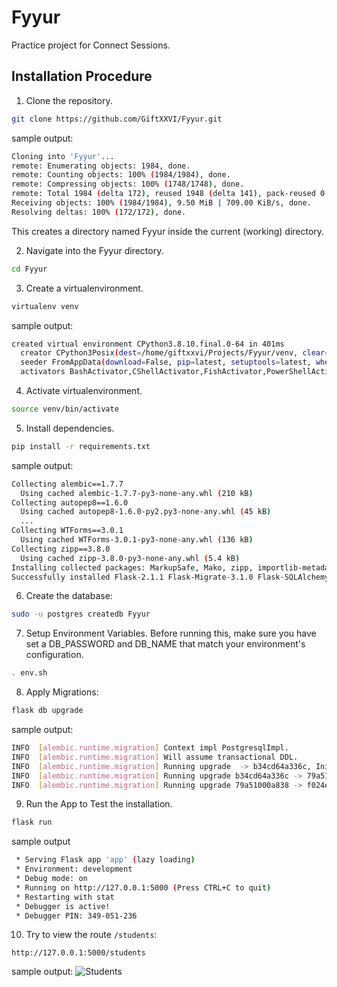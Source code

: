 # Fyyur
Practice project for Connect Sessions.

## Installation Procedure

1. Clone the repository.
```bash
git clone https://github.com/GiftXXVI/Fyyur.git
```
sample output:
```bash
Cloning into 'Fyyur'...
remote: Enumerating objects: 1984, done.
remote: Counting objects: 100% (1984/1984), done.
remote: Compressing objects: 100% (1748/1748), done.
remote: Total 1984 (delta 172), reused 1948 (delta 141), pack-reused 0
Receiving objects: 100% (1984/1984), 9.50 MiB | 709.00 KiB/s, done.
Resolving deltas: 100% (172/172), done.
```
This creates a directory named Fyyur inside the current (working) directory.

2. Navigate into the Fyyur directory.
```bash
cd Fyyur
```
3. Create a virtualenvironment.
```bash
virtualenv venv
```
sample output:
```bash
created virtual environment CPython3.8.10.final.0-64 in 401ms
  creator CPython3Posix(dest=/home/giftxxvi/Projects/Fyyur/venv, clear=False, global=False)
  seeder FromAppData(download=False, pip=latest, setuptools=latest, wheel=latest, pkg_resources=latest, via=copy, app_data_dir=/home/giftxxvi/.local/share/virtualenv/seed-app-data/v1.0.1.debian.1)
  activators BashActivator,CShellActivator,FishActivator,PowerShellActivator,PythonActivator,XonshActivator
```
4. Activate virtualenvironment.
```bash
source venv/bin/activate
```
5. Install dependencies.
```bash
pip install -r requirements.txt
```
sample output:
```bash
Collecting alembic==1.7.7
  Using cached alembic-1.7.7-py3-none-any.whl (210 kB)
Collecting autopep8==1.6.0
  Using cached autopep8-1.6.0-py2.py3-none-any.whl (45 kB)
  ...
Collecting WTForms==3.0.1
  Using cached WTForms-3.0.1-py3-none-any.whl (136 kB)
Collecting zipp==3.8.0
  Using cached zipp-3.8.0-py3-none-any.whl (5.4 kB)
Installing collected packages: MarkupSafe, Mako, zipp, importlib-metadata, importlib-resources, greenlet, SQLAlchemy, alembic, pycodestyle, toml, autopep8, click, itsdangerous, Werkzeug, Jinja2, Flask, Flask-SQLAlchemy, Flask-Migrate, WTForms, Flask-WTF, psycopg2-binary
Successfully installed Flask-2.1.1 Flask-Migrate-3.1.0 Flask-SQLAlchemy-2.5.1 Flask-WTF-1.0.1 Jinja2-3.1.1 Mako-1.2.0 MarkupSafe-2.1.1 SQLAlchemy-1.4.35 WTForms-3.0.1 Werkzeug-2.1.1 alembic-1.7.7 autopep8-1.6.0 click-8.1.2 greenlet-1.1.2 importlib-metadata-4.11.3 importlib-resources-5.7.1 itsdangerous-2.1.2 psycopg2-binary-2.9.3 pycodestyle-2.8.0 toml-0.10.2 zipp-3.8.0
```
6. Create the database:
```bash
sudo -u postgres createdb Fyyur
```
7. Setup Environment Variables.
Before running this, make sure you have set a DB_PASSWORD and DB_NAME that match your environment's configuration.
```bash
. env.sh
```
8. Apply Migrations:
```bash
flask db upgrade
```
sample output:
```bash
INFO  [alembic.runtime.migration] Context impl PostgresqlImpl.
INFO  [alembic.runtime.migration] Will assume transactional DDL.
INFO  [alembic.runtime.migration] Running upgrade  -> b34cd64a336c, Initialize
INFO  [alembic.runtime.migration] Running upgrade b34cd64a336c -> 79a51000a838, Created Student Interests
INFO  [alembic.runtime.migration] Running upgrade 79a51000a838 -> f024e6520c3a, Corrected Foreign Key
```
9. Run the App to Test the installation.
```bash
flask run
```
sample output
```bash
 * Serving Flask app 'app' (lazy loading)
 * Environment: development
 * Debug mode: on
 * Running on http://127.0.0.1:5000 (Press CTRL+C to quit)
 * Restarting with stat
 * Debugger is active!
 * Debugger PIN: 349-051-236
```
10. Try to view the route `/students`:
```
http://127.0.0.1:5000/students
```
sample output:
![Students](https://drive.google.com/file/d/15UnhrJN-AdFjIesCKbQ5kaQuDWWNLuiP/view?usp=sharing)

